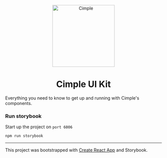 <p align="center">
  <a href="https://staging.cimple.uk/">
    <img alt="Cimple" src="https://s3-eu-west-1.amazonaws.com/drops.significa.co/logo.png" width="200" />
  </a>
</p>
<h1 align="center">
  Cimple UI Kit
</h1>

Everything you need to know to get up and running with Cimple's components.

### Run storybook

Start up the project on `port 6006`

```sh
npm run storybook
```

---

This project was bootstrapped with [Create React App](https://github.com/facebook/create-react-app) and Storybook.
